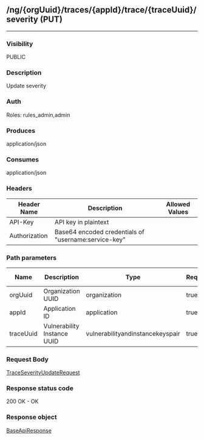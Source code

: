 ## /ng/{orgUuid}/traces/{appId}/trace/{traceUuid}/severity (PUT)
---
### Visibility
PUBLIC
### Description
Update severity
### Auth
Roles: rules_admin,admin
### Produces
application/json
### Consumes
application/json
### Headers
| Header Name | Description | Allowed Values |
| ----------- | ----------- | ----------- |
| API-Key | API key in plaintext |  |
| Authorization | Base64 encoded credentials of &quot;username:service-key&quot; |  |
### Path parameters
| Name | Description | Type | Required | Allowed Values |
| ----------- | ----------- | ----------- | ----------- | ----------- |
| orgUuid | Organization UUID | organization | true | String |
| appId | Application ID | application | true | String |
| traceUuid | Vulnerability Instance UUID | vulnerabilityandinstancekeyspair | true | String |
### Request Body
[TraceSeverityUpdateRequest](<../../objects/TraceSeverityUpdateRequest.md>)
### Response status code
200 OK - OK
### Response object
[BaseApiResponse](<../../objects/BaseApiResponse.md>)
